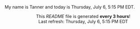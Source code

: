 My name is Tanner and today is Thursday, July 6, 5:15 PM EDT.

<p align="center">This <i>README</i> file is generated <b>every 3 hours</b>!</br>Last refresh: Thursday, July 6, 5:15 PM EDT<br /></p>
